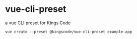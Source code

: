 # vue-cli-preset
a vue CLI preset for Kings Code

    vue create --preset @kingscode/vue-cli-preset example-app
